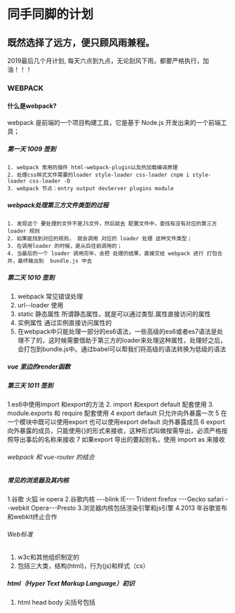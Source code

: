 # 同手同脚的计划
## 既然选择了远方，便只顾风雨兼程。
2019最后几个月计划,
每天六点到九点，无论刮风下雨，都要严格执行，加油！！！
### WEBPACK
#### 什么是webpack?
webpack 是前端的一个项目构建工具，它是基于 Node.js 开发出来的一个前端工具；
##### 第一天 1009 签到
    1. webpack 常用的插件 html-webpack-plugin以及热加载编译原理
    2. 处理css样式文件需要的loader style-loader css-loader cnpm i style-loader css-loader -D
    3. webpack 节点：entry output devServer plugins module
 ##### webpack处理第三方文件类型的过程
 ```
 1. 发现这个 要处理的文件不是JS文件，然后就去 配置文件中，查找有没有对应的第三方 loader 规则
 2. 如果能找到对应的规则， 就会调用 对应的 loader 处理 这种文件类型；
 3. 在调用loader 的时候，是从后往前调用的；
 4. 当最后的一个 loader 调用完毕，会把 处理的结果，直接交给 webpack 进行 打包合并，最终输出到  bundle.js 中去
 ```

##### 第二天 1010 签到
  1. webpack 常见错误处理
  2. url--loader 使用
  3. static 静态属性 所谓静态属性，就是可以通过类型.属性直接访问的属性
  4. 实例属性 通过实例直接访问属性的
  5. 在webpack中只能处理一部分的es6语法，一些高级的es6或者es7语法是处理不了的，这时候需要借助于第三方的loader来处理这种属性，处理好之后，会打包到bundle.js中。通过babel可以帮我们将高级的语法转换为低级的语法
  ##### vue 里边的render函数
##### 第三天 1011 签到
 1.es6中使用import 和export的方法
 2. import 和export default 配套使用
 3. module.exports 和 require 配套使用
 4 export default 只允许向外暴露一次
 5 在一个模块中既可以使用export 也可以使用export default 向外暴露成员
 6 export 向外暴露的成员，只能使用{}的形式来接收，这种形式叫做按需导出，必须严格按照导出事后的名称来接收
 7 如果export 导出的要起别名，使用 import as 来接收
 
 ###### webpack 和 vue-router 的结合
 
 ##### 常见的浏览器及其内核
 1.谷歌 火狐 ie  opera 
 2.谷歌内核 ---blink  IE--- Trident firefox ---Gecko  safari --webkit Opera---Presto
 3.浏览器内核包括渲染引擎和js引擎
 4.2013 年谷歌宣布和webkit终止合作
 
 
 ###### Web标准
 1. w3c和其他组织制定的
 2. 包括三大类，结构(html)，行为(js)和样式（cs）
 
 ##### html（Hyper Text Markup Language）初识
 1. html head body 尖括号包括
 
 
 
 
  
